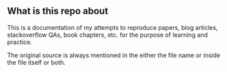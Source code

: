 ## What is this repo about

This is a documentation of my attempts to reproduce papers, blog articles, stackoverflow QAs, book chapters, etc. for the purpose of learning and practice.

The original source is always mentioned in the either the file name or inside the file itself or both.
